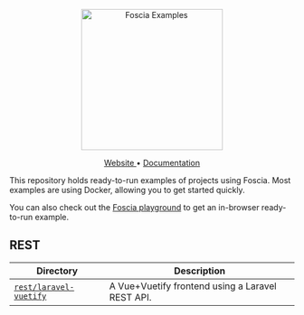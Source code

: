 <p align="center">
  <img width="250" src="https://foscia.dev/img/logo-examples.svg" alt="Foscia Examples">
</p>

<p align="center">
<a href="https://foscia.dev">
  Website
</a>
•
<a href="https://foscia.dev/docs/getting-started">
  Documentation
</a>
</p>

This repository holds ready-to-run examples of projects using Foscia. Most
examples are using Docker, allowing you to get started quickly.

You can also check out the [Foscia playground](https://foscia.dev/playground)
to get an in-browser ready-to-run example.

## REST

| Directory                                                | Description                                      |
|----------------------------------------------------------|--------------------------------------------------|
| [`rest/laravel-vuetify`](rest/laravel-vuetify/README.md) | A Vue+Vuetify frontend using a Laravel REST API. |
